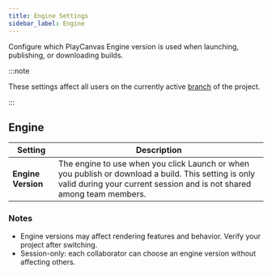 ```yaml
---
title: Engine Settings
sidebar_label: Engine
---
```


Configure which PlayCanvas Engine version is used when launching, publishing, or downloading builds.

:::note

These settings affect all users on the currently active [branch](../../version-control/branches.md) of the project.

:::

## Engine

| Setting | Description |
| --- | --- |
| **Engine Version** | The engine to use when you click Launch or when you publish or download a build. This setting is only valid during your current session and is not shared among team members. |

### Notes

- Engine versions may affect rendering features and behavior. Verify your project after switching.
- Session-only: each collaborator can choose an engine version without affecting others.